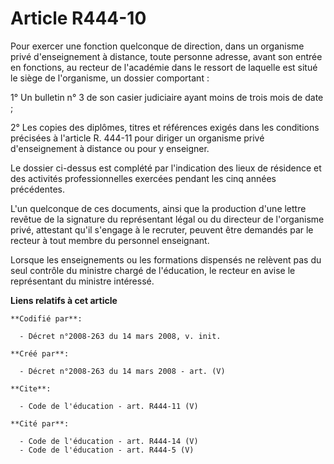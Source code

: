 # Article R444-10

Pour exercer une fonction quelconque de direction, dans un organisme privé d'enseignement à distance, toute personne adresse,
avant son entrée en fonctions, au recteur de l'académie dans le ressort de laquelle est situé le siège de l'organisme, un
dossier comportant : 

1° Un bulletin n° 3 de son casier judiciaire ayant moins de trois mois de date ; 

2° Les copies des diplômes, titres et références exigés dans les conditions précisées à l'article R. 444-11 pour diriger un
organisme privé d'enseignement à distance ou pour y enseigner. 

Le dossier ci-dessus est complété par l'indication des lieux de résidence et des activités professionnelles exercées pendant
les cinq années précédentes. 

L'un quelconque de ces documents, ainsi que la production d'une lettre revêtue de la signature du représentant légal ou du
directeur de l'organisme privé, attestant qu'il s'engage à le recruter, peuvent être demandés par le recteur à tout membre du
personnel enseignant. 

Lorsque les enseignements ou les formations dispensés ne relèvent pas du seul contrôle du ministre chargé de l'éducation, le
recteur en avise le représentant du ministre intéressé.

**Liens relatifs à cet article**

	**Codifié par**:

	  - Décret n°2008-263 du 14 mars 2008, v. init.

	**Créé par**:

	  - Décret n°2008-263 du 14 mars 2008 - art. (V)

	**Cite**:

	  - Code de l'éducation - art. R444-11 (V)

	**Cité par**:

	  - Code de l'éducation - art. R444-14 (V)
	  - Code de l'éducation - art. R444-5 (V)
